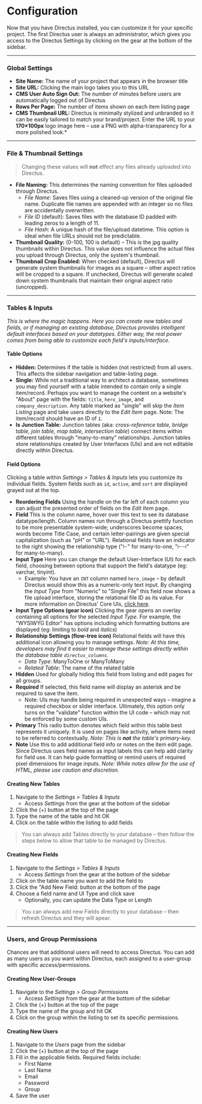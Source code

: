 # Configuration
Now that you have Directus installed, you can customize it for your specific project. The first Directus user is always an administrator, which gives you access to the Directus Settings by clicking on the gear at the bottom of the sidebar.

------

### Global Settings
* **Site Name:** The name of your project that appears in the browser title
* **Site URL:** Clicking the main logo takes you to this URL
* **CMS User Auto Sign Out:** The number of minutes before users are automatically logged out of Directus
* **Rows Per Page:** The number of items shown on each item listing page
* **CMS Thumbnail URL:** Directus is minimally stylized and unbranded so it can be easily tailored to match your brand/project. Enter the URL to your **170×100px** logo image here – use a PNG with alpha-transparency for a more polished look.*

------

### File & Thumbnail Settings
> Changing these values will **not** effect any files already uploaded into Directus.
* **File Naming:** This determines the naming convention for files uploaded through Directus.
    * *File Name*: Saves files using a cleaned-up version of the original file name. Duplicate file names are appended with an integer so no files are accidentally overwritten.
    * *File ID* (default): Saves files with the database ID padded with leading zeros to a length of 11.
    * *File Hash*: A unique hash of the file/upload datetime. This option is ideal when file URLs should not be predictable.
* **Thumbnail Quality:** (0-100, 100 is default) – This is the jpg quality thumbnails within Directus. This value does not influence the actual files you upload through Directus, only the system's thumbnail.
* **Thumbnail Crop Enabled:** When checked (default), Directus will generate system thumbnails for images as a square – other aspect ratios will be cropped to a square. If unchecked, Directus will generate scaled down system thumbnails that maintain their orignal aspect ratio (uncropped).

------

### Tables & Inputs
_This is where the magic happens. Here you can create new tables and fields, or if managing an existing database, Directus provides intelligent default interfaces based on your datatypes. Either way, the real power comes from being able to customize each field's inputs/interface._

#### Table Options
* **Hidden:** Determines if the table is hidden (not restricted) from all users. This affects the sidebar navigation and table-listing page.
* **Single:** While not a traditional way to architect a database, sometimes you may find yourself with a table intended to contain only a single item/record. Perhaps you want to manage the content on a website's "About" page with the fields: `title`, `hero_image`, and `company_description`. Any table marked as "single" will skip the _Item Listing_ page and take users directly to the _Edit Item_ page. Note: The item/record should have an ID of `1`.
* **Is Junction Table:** Junction tables (aka: *cross-reference table, bridge table, join table, map table, intersection table*) connect items within different tables through "many-to-many" relationships. Junction tables store relationships created by User Interfaces (UIs) and are not editable directly within Directus.

#### Field Options
Clicking a table within _Settings > Tables & Inputs_ lets you customize its individual fields. System fields such as `id`, `active`, and `sort` are displayed grayed out at the top.

* **Reordering Fields** Using the handle on the far left of each column you can adjust the presented order of fields on the _Edit Item_ page.
* **Field** This is the column name, hover over this text to see its database datatype/length. Column names run through a Directus prettify function to be more presentable system-wide; underscores become spaces, words become Title Case, and certain letter-pairings are given special capitalization (such as "pH" or "URL"). Relational fields have an indicator to the right showing the relationship type ("⊢" for many-to-one, "⊢⊣" for many-to-many).
* **Input Type** Here you can change the default User-Interface (UI) for each field, choosing between options that support the field's datatype (eg: varchar, tinyint).
    * Example: You have an `INT` column named `hero_image` – by default Directus would show this as a numeric-only text input. By changing the _Input Type_ from "Numeric" to "Single File" this field now shows a file upload interface, storing the relational file ID as its value. For more information on Directus' Core UIs, [click here](https://github.com/RNGR/directus6/wiki/4.-Extending-Directus#custom-inputs-uis).
* **Input Type Options (gear icon)** Clicking the gear opens an overlay containing all options for the selected _Input Type_. For example, the "WYSIWYG Editor" has options including which formatting buttons are displayed (eg: limiting to *bold* and *italics*)
* **Relationship Settings (flow-tree icon)** Relational fields will have this additional icon allowing you to manage settings. _Note: At this time, developers may find it easier to manage these settings directly within the database table `directus_columns`._
   * _Data Type_: ManyToOne or ManyToMany
   * _Related Table_: The name of the related table
* **Hidden** Used for globally hiding this field from listing and edit pages for all groups.
* **Required** If selected, this field name will display an asterisk and be required to save the item.
    * Note: UIs may handle being required in unexpected ways – imagine a required checkbox or slider interface. Ultimately, this option only turns on the "validate" function within the UI code – which may not be enforced by some _custom_ UIs.
* **Primary** This radio button denotes which field within this table best represents it uniquely. It is used on pages like activity, where items need to be referred to contextually. _Note: This is **not** the table's primary-key._
* **Note** Use this to add additional field info or notes on the item edit page. Since Directus uses field names as input labels this can help add clarity for field use. It can help guide formatting or remind users of required pixel dimensions for image inputs. _Note: While notes allow for the use of HTML, please use caution and discretion._

#### Creating New Tables

1. Navigate to the _Settings > Tables & Inputs_
    * Access _Settings_ from the gear at the bottom of the sidebar
2. Click the (+) button at the top of the page
3. Type the name of the table and hit OK
4. Click on the table within the listing to add fields

> You can always add Tables directly to your database – then follow the steps below to allow that table to be managed by Directus.

#### Creating New Fields

1. Navigate to the _Settings > Tables & Inputs_
    * Access _Settings_ from the gear at the bottom of the sidebar
2. Click on the table name you want to add the field to
3. Click the "Add New Field: button at the bottom of the page
4. Choose a field name and UI Type and click save
    * Optionally, you can update the Data Type or Length

> You can always add new Fields directly to your database – then refresh Directus and they will apear.

------

### Users, and Group Permissions
Chances are that additional users will need to access Directus. You can add as many users as you want within Directus, each assigned to a user-group with specific access/permissions.

#### Creating New User-Groups
1. Navigate to the _Settings > Group Permissions_
    * Access _Settings_ from the gear at the bottom of the sidebar
2. Click the (+) button at the top of the page
2. Type the name of the group and hit OK
3. Click on the group within the listing to set its specific permissions.

#### Creating New Users
1. Navigate to the _Users_ page from the sidebar
2. Click the (+) button at the top of the page
3. Fill in the applicable fields. Required fields include:
    * First Name
    * Last Name
    * Email
    * Password
    * Group
4. Save the user
